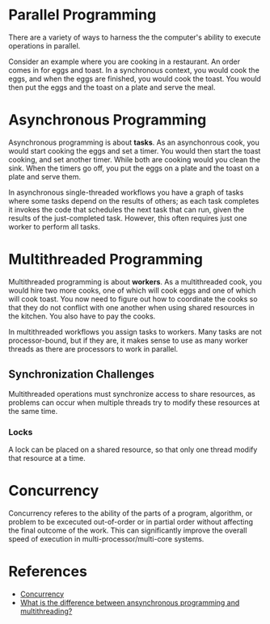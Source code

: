 # Parallel Programming
There are a variety of ways to harness the the computer's ability to execute operations in parallel.

Consider an example where you are cooking in a restaurant.  An order comes in for eggs and toast.  In a synchronous context, you would cook the eggs, and when the eggs are finished, you would cook the toast.  You would then put the eggs and the toast on a plate and serve the meal.

# Asynchronous Programming
Asynchronous programming is about **tasks**.   As an asynchonrous cook,  you would start cooking the eggs and set a timer.  You would then start the toast cooking, and set another timer.  While both are cooking would you clean the sink.  When the timers go off, you put the eggs on a plate and the toast on a plate and serve them.  

In asynchronous single-threaded workflows you have a graph of tasks where some tasks depend on the results of others; as each task completes it invokes the code that schedules the next task that can run, given the results of the just-completed task.  However, this often requires just one worker to perform all tasks.

# Multithreaded Programming
Multithreaded programming is about **workers**.  As a multithreaded cook, you would hire two more cooks, one of which will cook eggs and one of which will cook toast.  You now need to figure out how to coordinate the cooks so that they do not conflict with one another when using shared resources in the kitchen.  You also have to pay the cooks.

In multithreaded workflows you assign tasks to workers.  Many tasks are not processor-bound, but if they are, it makes sense to use as many worker threads as there are processors to work in parallel.

## Synchronization Challenges
Multithreaded operations must synchronize access to share resources, as problems can occur when multiple threads try to modify these resources at the same time.

### Locks
A lock can be placed on a shared resource, so that only one thread modify that resource at a time.

# Concurrency
Concurrency referes to the ability of the parts of a program, algorithm, or problem to be excecuted out-of-order or in partial order without affecting the final outcome of the work.  This can significantly improve the overall speed of execution in multi-processor/multi-core systems.

# References
- [Concurrency](https://en.wikipedia.org/wiki/Concurrency_(computer_science))
- [What is the difference between ansynchronous programming and multithreading?](https://stackoverflow.com/questions/34680985/what-is-the-difference-between-asynchronous-programming-and-multithreading)
